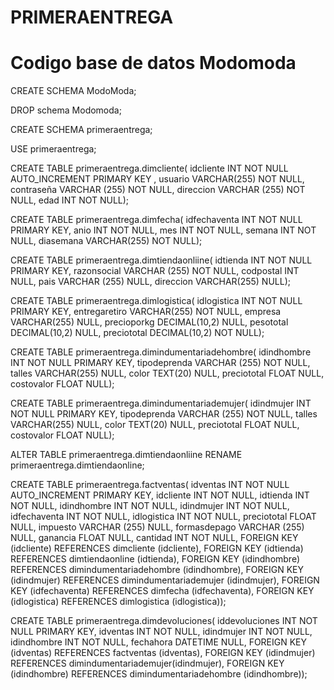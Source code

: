 # PRIMERAENTREGA
# Codigo base de datos Modomoda

CREATE SCHEMA ModoModa;

DROP schema Modomoda;

CREATE SCHEMA primeraentrega;

USE primeraentrega;

CREATE TABLE primeraentrega.dimcliente(
					idcliente INT NOT NULL AUTO_INCREMENT PRIMARY KEY ,
                    usuario VARCHAR(255) NOT NULL,
                    contraseña VARCHAR (255) NOT NULL,
                    direccion VARCHAR (255) NOT NULL,
                    edad INT NOT NULL);
                    
CREATE TABLE primeraentrega.dimfecha(
					idfechaventa INT NOT NULL PRIMARY KEY,
                    anio INT NOT NULL,
                    mes INT NOT NULL,
                    semana INT NOT NULL,
                    diasemana VARCHAR(255) NOT NULL);
                    
CREATE TABLE primeraentrega.dimtiendaonliine(
					idtienda INT NOT NULL PRIMARY KEY,
                    razonsocial VARCHAR (255) NOT NULL,
                    codpostal INT NULL,
                    pais VARCHAR (255) NULL,
					direccion VARCHAR(255) NULL);
                    
CREATE TABLE primeraentrega.dimlogistica(
					idlogistica INT NOT NULL PRIMARY KEY,
                    entregaretiro VARCHAR(255) NOT NULL,
                    empresa VARCHAR(255) NULL,
                    precioporkg DECIMAL(10,2) NULL,
                    pesototal DECIMAL(10,2) NULL,
                    preciototal DECIMAL(10,2) NOT NULL);
                    
CREATE TABLE primeraentrega.dimindumentariadehombre(
					idindhombre INT NOT NULL PRIMARY KEY,
                    tipodeprenda VARCHAR (255) NOT NULL,
                    talles VARCHAR(255) NULL,
                    color TEXT(20) NULL,
                    preciototal FLOAT NULL,
                    costovalor FLOAT NULL);
                    
CREATE TABLE primeraentrega.dimindumentariademujer(
					idindmujer INT NOT NULL PRIMARY KEY,
                    tipodeprenda VARCHAR (255) NOT NULL,
                    talles VARCHAR(255) NULL,
                    color TEXT(20) NULL,
                    preciototal FLOAT NULL,
                    costovalor FLOAT NULL);


ALTER TABLE primeraentrega.dimtiendaonliine RENAME primeraentrega.dimtiendaonline;


CREATE TABLE primeraentrega.factventas(
						idventas INT NOT NULL AUTO_INCREMENT PRIMARY KEY,
                        idcliente INT NOT NULL,
                        idtienda INT NOT NULL,
                        idindhombre INT NOT NULL,
                        idindmujer INT NOT NULL,
                        idfechaventa INT NOT NULL,
                        idlogistica INT NOT NULL,
                        preciototal FLOAT NULL,
                        impuesto VARCHAR (255) NULL,
                        formasdepago VARCHAR (255) NULL,
                        ganancia FLOAT NULL,
                        cantidad INT NOT NULL,
							FOREIGN KEY (idcliente) REFERENCES dimcliente (idcliente),
                            FOREIGN KEY (idtienda) REFERENCES dimtiendaonline (idtienda),
                            FOREIGN KEY (idindhombre) REFERENCES dimindumentariadehombre (idindhombre),
                            FOREIGN KEY (idindmujer) REFERENCES dimindumentariademujer (idindmujer),
                            FOREIGN KEY (idfechaventa) REFERENCES dimfecha (idfechaventa),
                            FOREIGN KEY (idlogistica) REFERENCES dimlogistica (idlogistica));
                            
CREATE TABLE primeraentrega.dimdevoluciones(
					iddevoluciones INT NOT NULL PRIMARY KEY,
                    idventas INT NOT NULL,
                    idindmujer INT NOT NULL,
                    idindhombre INT NOT NULL,
                    fechahora DATETIME NULL,
						FOREIGN KEY (idventas) REFERENCES factventas (idventas),
                        FOREIGN KEY (idindmujer) REFERENCES dimindumentariademujer(idindmujer),
                        FOREIGN KEY (idindhombre) REFERENCES dimindumentariadehombre (idindhombre));
			

                        
                            



